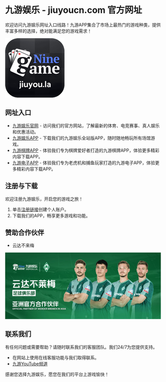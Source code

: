 # 九游娱乐 - jiuyoucn.com 官方网址

欢迎访问九游娱乐网址入口线路！九游APP集合了市场上最热门的游戏种类，提供丰富多样的选择，绝对能满足您的游戏需求！

[![九游娱乐APP](apple-touch-icon.png)](https://jiuyou.la)

## 网址入口

- [九游娱乐官网](https://jiuyoucn.com) - 访问我们的官方网站，了解最新的体育、电竞赛事、真人娱乐和优惠活动。
- [九游娱乐APP](https://jyyl.pages.dev) - 下载我们的九游娱乐全站版APP，随时随地畅玩所有场馆游戏。
- [九游棋牌APP](https://jyqp.pages.dev) - 体验我们专为棋牌爱好者打造的九游棋牌APP，体验更多精彩内容下载APP。
- [九游电子APP](https://jydz.pages.dev) - 体验我们专为老虎机和捕鱼玩家打造的九游电子APP，体验更多精彩内容下载APP。

## 注册与下载

欢迎注册九游娱乐，开启您的游戏之旅！

1. 单击[注册链接](https://jiuyou.pw)创建个人账户。
2. 下载我们的APP，畅享更多游戏和功能。

## 赞助合作伙伴

- 云达不来梅

![九游赞助合作伙伴云达不来梅](NineGame_WerderBremen.jpg)

## 联系我们

有任何问题或需要帮助？请随时联系我们的客服团队。我们24/7为您提供支持。

- 在网站上使用在线客服功能与我们取得联系。
- [九游YouTube频道](https://www.youtube.com/channel/UCR5_WZSvalENeivpbR12YFw)

感谢您选择九游娱乐，愿您在我们的平台上游戏愉快！

